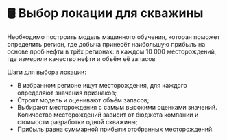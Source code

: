 # 🛢️ Выбор локации для скважины

Необходимо построить модель машинного обучения, которая поможет определить регион, где добыча принесёт наибольшую прибыль на основе проб нефти в трёх регионах: в каждом 10 000 месторождений, где измерили качество нефти и объём её запасов

Шаги для выбора локации:

- В избранном регионе ищут месторождения, для каждого определяют значения признаков;
- Строят модель и оценивают объём запасов;
- Выбирают месторождения с самым высокими оценками значений. Количество месторождений зависит от бюджета компании и стоимости разработки одной скважины;
- Прибыль равна суммарной прибыли отобранных месторождений.

